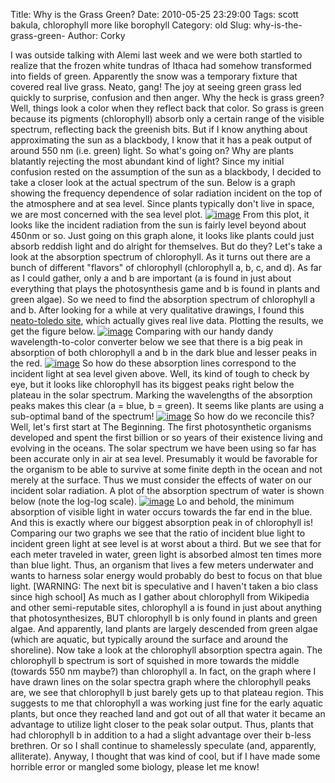 Title: Why is the Grass Green?
Date: 2010-05-25 23:29:00
Tags: scott bakula, chlorophyll more like borophyll
Category: old
Slug: why-is-the-grass-green-
Author: Corky


I was outside talking with Alemi last week and we were both startled to
realize that the frozen white tundras of Ithaca had somehow transformed
into fields of green. Apparently the snow was a temporary fixture that
covered real live grass. Neato, gang! The joy at seeing green grass led
quickly to surprise, confusion and then anger. Why the heck is grass
green? Well, things look a color when they reflect back that color. So
grass is green because its pigments (chlorophyll) absorb only a certain
range of the visible spectrum, reflecting back the greenish bits. But if
I know anything about approximating the sun as a blackbody, I know that
it has a peak output of around 550 nm (i.e. green) light. So what's
going on? Why are plants blatantly rejecting the most abundant kind of
light? Since my initial confusion rested on the assumption of the sun as
a blackbody, I decided to take a closer look at the actual spectrum of
the sun. Below is a graph showing the frequency dependence of solar
radiation incident on the top of the atmosphere and at sea level. Since
plants typically don't live in space, we are most concerned with the sea
level plot.
[![image](http://4.bp.blogspot.com/_fa6AZDCsHnY/S_xmXr6HTaI/AAAAAAAAACw/weKj6XTaf4M/s400/Solar_Spectrum.png)](http://4.bp.blogspot.com/_fa6AZDCsHnY/S_xmXr6HTaI/AAAAAAAAACw/weKj6XTaf4M/s1600/Solar_Spectrum.png)
From this plot, it looks like the incident radiation from the sun is
fairly level beyond about 450nm or so. Just going on this graph alone,
it looks like plants could just absorb reddish light and do alright for
themselves. But do they? Let's take a look at the absorption spectrum of
chlorophyll. As it turns out there are a bunch of different "flavors" of
chlorophyll (chlorophyll a, b, c, and d). As far as I could gather, only
a and b are important (a is found in just about everything that plays
the photosynthesis game and b is found in plants and green algae). So we
need to find the absorption spectrum of chlorophyll a and b. After
looking for a while at very qualitative drawings, I found this
[neato-toledo
site](http://omlc.ogi.edu/spectra/PhotochemCAD/html/alpha.html), which
actually gives real live data. Plotting the results, we get the figure
below.
[![image](http://4.bp.blogspot.com/_fa6AZDCsHnY/S_xpZIEtjkI/AAAAAAAAAC4/B7RknYpI63w/s400/chlorophyll.png)](http://4.bp.blogspot.com/_fa6AZDCsHnY/S_xpZIEtjkI/AAAAAAAAAC4/B7RknYpI63w/s1600/chlorophyll.png)
Comparing with our handy dandy wavelength-to-color converter below we
see that there is a big peak in absorption of both chlorophyll a and b
in the dark blue and lesser peaks in the red.
[![image](http://2.bp.blogspot.com/_fa6AZDCsHnY/S_xqlbrKz0I/AAAAAAAAADA/fsx_JmlD5Ks/s320/spectrum.gif)](http://2.bp.blogspot.com/_fa6AZDCsHnY/S_xqlbrKz0I/AAAAAAAAADA/fsx_JmlD5Ks/s1600/spectrum.gif)
So how do these absorption lines correspond to the incident light at sea
level given above. Well, its kind of tough to check by eye, but it looks
like chlorophyll has its biggest peaks right below the plateau in the
solar spectrum. Marking the wavelengths of the absorption peaks makes
this clear (a = blue, b = green). It seems like plants are using a
sub-optimal band of the spectrum!
[![image](http://1.bp.blogspot.com/_fa6AZDCsHnY/S_xrLFfWBXI/AAAAAAAAADI/NwShTicac9A/s400/solarwithchlorphyll.png)](http://1.bp.blogspot.com/_fa6AZDCsHnY/S_xrLFfWBXI/AAAAAAAAADI/NwShTicac9A/s1600/solarwithchlorphyll.png)
So how do we reconcile this? Well, let's first start at The Beginning.
The first photosynthetic organisms developed and spent the first billion
or so years of their existence living and evolving in the oceans. The
solar spectrum we have been using so far has been accurate only in air
at sea level. Presumably it would be favorable for the organism to be
able to survive at some finite depth in the ocean and not merely at the
surface. Thus we must consider the effects of water on our incident
solar radiation. A plot of the absorption spectrum of water is shown
below (note the log-log scale).
[![image](http://3.bp.blogspot.com/_fa6AZDCsHnY/S_xwl48ZUSI/AAAAAAAAADQ/kPVlOauL1o4/s400/water+absorption.gif)](http://3.bp.blogspot.com/_fa6AZDCsHnY/S_xwl48ZUSI/AAAAAAAAADQ/kPVlOauL1o4/s1600/water+absorption.gif)
Lo and behold, the minimum absorption of visible light in water occurs
towards the far end in the blue. And this is exactly where our biggest
absorption peak in of chlorophyll is! Comparing our two graphs we see
that the ratio of incident blue light to incident green light at see
level is at worst about a third. But we see that for each meter traveled
in water, green light is absorbed almost ten times more than blue light.
Thus, an organism that lives a few meters underwater and wants to
harness solar energy would probably do best to focus on that blue light.
[WARNING: The next bit is speculative and I haven't taken a bio class
since high school] As much as I gather about chlorophyll from Wikipedia
and other semi-reputable sites, chlorophyll a is found in just about
anything that photosynthesizes, BUT chlorophyll b is only found in
plants and green algae. And apparently, land plants are largely
descended from green algae (which are aquatic, but typically around the
surface and around the shoreline). Now take a look at the chlorophyll
absorption spectra again. The chlorophyll b spectrum is sort of squished
in more towards the middle (towards 550 nm maybe?) than chlorophyll a.
In fact, on the graph where I have drawn lines on the solar spectra
graph where the chlorophyll peaks are, we see that chlorophyll b just
barely gets up to that plateau region. This suggests to me that
chlorophyll a was working just fine for the early aquatic plants, but
once they reached land and got out of all that water it became an
advantage to utilize light closer to the peak solar output. Thus, plants
that had chlorophyll b in addition to a had a slight advantage over
their b-less brethren. Or so I shall continue to shamelessly speculate
(and, apparently, alliterate). Anyway, I thought that was kind of cool,
but if I have made some horrible error or mangled some biology, please
let me know!
